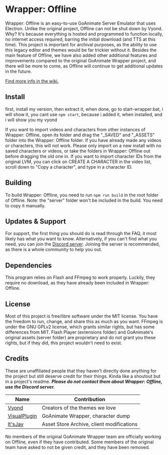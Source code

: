 # Wrapper: Offline
Wrapper: Offline is an easy-to-use GoAnimate Server Emulator that uses Electron. Unlike the original project, Offline can not be shut down by Vyond. Why? It's because everything is hosted and programmed to function locally, no internet access required, barring the initial download (and TTS at this time). This project is important for archival purposes, as the ability to use this legacy editor and themes would be far trickier without it. Besides the main feature of Offline, we have also added other additional features and improvements compared to the original GoAnimate Wrapper project, and there will be more to come, as Offline will continue to get additional updates in the future.

[Find more info in the wiki.](https://github.com/Wrapper-Offline/Wrapper-Offline/wiki)

## Install
first, install my version, then extract it, when done, go to start-wrapper.bat, i will show it, you cant use `npm start`, because i added it, when installed, and i will show you my vyond

If you want to import videos and characters from other instances of Wrapper: Offline, open its folder and drag the "_SAVED" and "_ASSETS" folder into the Wrapper: Offline folder. If you have already made any videos or characters, this will not work. Please only import on a new install with no saved characters or videos, or take the folders in Wrapper: Offline out before dragging the old one in. If you want to import character IDs from the original LVM, you can click on CREATE A CHARACTER in the video list, scroll down to "Copy a character", and type in a character ID.

## Building
To build Wrapper: Offline, you need to run `npm run build` in the root folder of Offline. Note: the "server" folder won't be included in the build. You need to copy it manually.

## Updates & Support
For support, the first thing you should do is read through the FAQ, it most likely has what you want to know. Alternatively, if you can't find what you need, you can join the [Discord server](https://discord.gg/Kf7BzSw). Joining the server is recommended, as there is a whole community to help you out.

## Dependencies
This program relies on Flash and FFmpeg to work properly. Luckily, they require no download, as they have already been included in Wrapper: Offline.

## License
Most of this project is free/libre software under the MIT license. You have the freedom to run, change, and share this as much as you want.
FFmpeg is under the GNU GPLv2 license, which grants similar rights, but has some differences from MIT. Flash Player (extensions folder) and GoAnimate's original assets (server folder) are proprietary and do not grant you these rights, but if they did, this project wouldn't need to exist.

## Credits
These are unaffiliated people that they haven't directly done anything for the project but still deserve credit for their things. Kinda like a shoutout but in a project's readme. ***Please do not contact them about Wrapper: Offline, use the Discord server.***

Name | Contribution
---- | ----
[Vyond](https://vyond.com) | Creators of the themes we love
[VisualPlugin](https://github.com/Windows81) | GoAnimate Wrapper, character dump
[It'sJay](https://github.com/PoleyMagik) | Asset Store Archive, client modifications

No members of the original GoAnimate Wrapper team are officially working on Offline, even if they have contributed. Some members of the original team have asked to not be given credit, and they have been removed.
